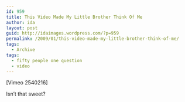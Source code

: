 ```yaml
---
id: 959
title: This Video Made My Little Brother Think Of Me
author: ida
layout: post
guid: http://idaimages.wordpress.com/?p=959
permalink: /2009/01/this-video-made-my-little-brother-think-of-me/
tags:
  - Archive
tags:
  - fifty people one question
  - video
---
```

[Vimeo 2540216]

Isn&#8217;t that sweet?
